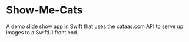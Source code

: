 # Show-Me-Cats
A demo slide show app in Swift that uses the cataas.com API to serve up images to a SwiftUI front end.
